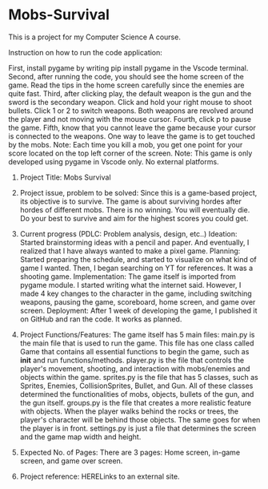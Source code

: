 # Mobs-Survival
This is a project for my Computer Science A course. 

Instruction on how to run the code application:

First, install pygame by writing pip install pygame in the Vscode terminal.
Second, after running the code, you should see the home screen of the game. Read the tips in the home screen carefully since the enemies are quite fast.
Third, after clicking play, the default weapon is the gun and the sword is the secondary weapon. Click and hold your right mouse to shoot bullets. Click 1 or 2 to switch weapons. Both weapons are revolved around the player and not moving with the mouse cursor.
Fourth, click p to pause the game.
Fifth, know that you cannot leave the game because your cursor is connected to the weapons. One way to leave the game is to get touched by the mobs.
Note: Each time you kill a mob, you get one point for your score located on the top left corner of the screen.
Note: This game is only developed using pygame in Vscode only. No external platforms. 


1. Project Title: Mobs Survival

2. Project issue, problem to be solved:
Since this is a game-based project, its objective is to survive. The game is about surviving hordes after hordes of different mobs. There is no winning. You will eventually die. Do your best to survive and aim for the highest scores you could get.
 
3. Current progress (PDLC: Problem analysis, design, etc..)
Ideation: Started brainstorming ideas with a pencil and paper. And eventually, I realized that I have always wanted to make a pixel game. 
Planning: Started preparing the schedule, and started to visualize on what kind of game I wanted. Then, I began searching on YT for references. It was a shooting game.
Implementation: The game itself is imported from pygame module. I started writing what the internet said. However, I made 4 key changes to the character in the game, including switching weapons, pausing the game, scoreboard, home screen, and game over screen.
Deployment: After 1 week of developing the game, I published it on GitHub and ran the code. It works as planned.

4. Project Functions/Features:
The game itself has 5 main files:
main.py is the main file that is used to run the game. This file has one class called Game that contains all essential functions to begin the game, such as __init__ and run functions/methods.
player.py is the file that controls the player's movement, shooting, and interaction with mobs/enemies and objects within the game.
sprites.py is the file that has 5 classes, such as Sprites, Enemies, CollisionSprites, Bullet, and Gun. All of these classes determined the functionalities of mobs, objects, bullets of the gun, and the gun itself.
groups.py is the file that creates a more realistic feature with objects. When the player walks behind the rocks or trees, the player's character will be behind those objects. The same goes for when the player is in front.
settings.py is just a file that determines the screen and the game map width and height.

5. Expected No. of Pages:
There are 3 pages: Home screen, in-game screen, and game over screen.

6. Project reference: HERELinks to an external site.

